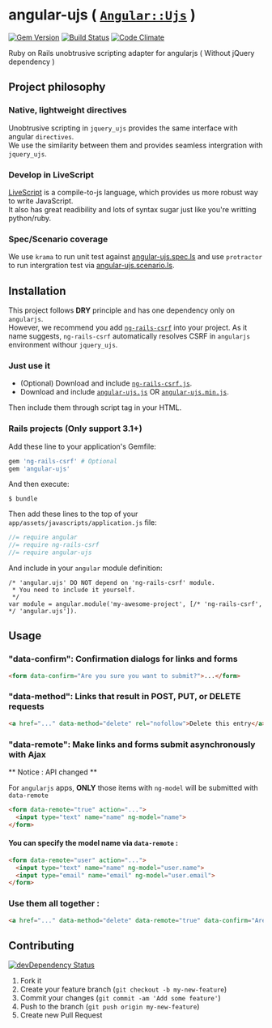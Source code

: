 # angular-ujs ( [`Angular::Ujs`](https://rubygems.org/gems/angular-ujs) )

[![Gem Version](https://badge.fury.io/rb/angular-ujs.png)](http://badge.fury.io/rb/angular-ujs) [![Build Status](https://secure.travis-ci.org/tomchentw/angular-ujs.png)](http://travis-ci.org/tomchentw/angular-ujs) [![Code Climate](https://codeclimate.com/github/tomchentw/angular-ujs.png)](https://codeclimate.com/github/tomchentw/angular-ujs)

Ruby on Rails unobtrusive scripting adapter for angularjs ( Without jQuery dependency )

## Project philosophy

### Native, lightweight directives
Unobtrusive scripting in `jquery_ujs` provides the same interface with angular `directives`.  
We use the similarity between them and provides seamless intergration with `jquery_ujs`.  

### Develop in LiveScript
[LiveScript](http://livescript.net/) is a compile-to-js language, which provides us more robust way to write JavaScript.  
It also has great readibility and lots of syntax sugar just like you're writting python/ruby.

### Spec/Scenario coverage
We use `krama` to run unit test against [angular-ujs.spec.ls](https://github.com/tomchentw/angular-ujs/blob/master/src/angular-ujs.spec.ls) and use `protractor` to run intergration test via [angular-ujs.scenario.ls](https://github.com/tomchentw/angular-ujs/blob/master/src/angular-ujs.scenario.ls).

## Installation

This project follows **DRY** principle and has one dependency only on `angularjs`.  
However, we recommend you add [`ng-rails-csrf`](https://github.com/xrd/ng-rails-csrf/) into your project. As it name suggests, `ng-rails-csrf` automatically resolves CSRF in `angularjs` environment withour `jquery_ujs`.

### Just use it

* (Optional) Download and include [`ng-rails-csrf.js`](https://github.com/xrd/ng-rails-csrf/blob/master/vendor/assets/javascripts/ng-rails-csrf.js).
* Download and include [`angular-ujs.js`](https://github.com/tomchentw/angular-ujs/blob/master/angular-ujs.js) OR [`angular-ujs.min.js`](https://github.com/tomchentw/angular-ujs/blob/master/angular-ujs.min.js).  

Then include them through script tag in your HTML.

### **Rails** projects (Only support 3.1+)

Add these line to your application's Gemfile:
```ruby
gem 'ng-rails-csrf' # Optional
gem 'angular-ujs'
```

And then execute:

    $ bundle

Then add these lines to the top of your `app/assets/javascripts/application.js` file:

```javascript
//= require angular
//= require ng-rails-csrf
//= require angular-ujs
```

And include in your `angular` module definition:
    
    /* 'angular.ujs' DO NOT depend on 'ng-rails-csrf' module.
     * You need to include it yourself.
     */    
    var module = angular.module('my-awesome-project', [/* 'ng-rails-csrf', */ 'angular.ujs']).

## Usage

### "data-confirm": Confirmation dialogs for links and forms

```html
<form data-confirm="Are you sure you want to submit?">...</form>
```

### "data-method": Links that result in POST, PUT, or DELETE requests

```html
<a href="..." data-method="delete" rel="nofollow">Delete this entry</a>
```

### "data-remote": Make links and forms submit asynchronously with Ajax
** Notice : API changed **

For `angularjs` apps, **ONLY** those items with `ng-model` will be submitted with `data-remote`

```html
<form data-remote="true" action="...">
  <input type="text" name="name" ng-model="name">
</form>
```

#### You can specify the model name via `data-remote` :
```html
<form data-remote="user" action="...">
  <input type="text" name="name" ng-model="user.name">
  <input type="email" name="email" ng-model="user.email">
</form>
```

### Use them all together :

```html
<a href="..." data-method="delete" data-remote="true" data-confirm="Are you sure you want to delete?" rel="nofollow">Delete this entry</a>
```

## Contributing

[![devDependency Status](https://david-dm.org/tomchentw/angular-ujs/dev-status.png?branch=master)](https://david-dm.org/tomchentw/angular-ujs#info=devDependencies)

1. Fork it
2. Create your feature branch (`git checkout -b my-new-feature`)
3. Commit your changes (`git commit -am 'Add some feature'`)
4. Push to the branch (`git push origin my-new-feature`)
5. Create new Pull Request
